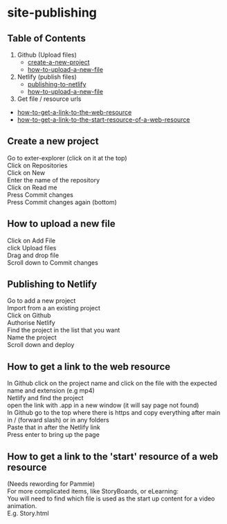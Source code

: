 # site-publishing

## Table of Contents

1. Github (Upload files)
   - [create-a-new-project](#create-a-new-project)
   - [how-to-upload-a-new-file](#how-to-upload-a-new-file)
2. Netlify (publish files)
   - [publishing-to-netlify](#publishing-to-netlify)
   - [how-to-upload-a-new-file](#how-to-upload-a-new-file)
3.  Get file / resource urls
   - [how-to-get-a-link-to-the-web-resource](#how-to-get-a-link-to-the-web-resource)
   - [how-to-get-a-link-to-the-start-resource-of-a-web-resource](#how-to-get-a-link-to-the-start-resource-of-a-web-resource)

## Create a new project
Go to exter-explorer (click on it at the top)   
Click on Repositories  
Click on New  
Enter the name of the repository   
Click on Read me  
Press Commit changes  
Press Commit changes again (bottom)  

## How to upload a new file 
Click on Add File  
click Upload files  
Drag and drop file  
Scroll down to Commit changes  

## Publishing to Netlify
Go to add a new project  
Import from a an existing project  
Click on Github  
Authorise Netlify  
Find the project in the list that you want  
Name the project  
Scroll down and deploy  

## How to get a link to the web resource 
In Github click on the project name and click on the file with the expected name and extension (e.g mp4)    
Netlify and find the project  
open the link with .app in a new window (it will say page not found)  
In Github go to the top where there is https and copy everything after main in / (forward slash) or in any folders  
Paste that in after the Netlify link  
Press enter to bring up the page  

## How to get a link to the 'start' resource of a web resource
(Needs rewording for Pammie)  
For more complicated items, like StoryBoards, or eLearning:  
You will need to find which file is used as the start up content for a video animation.  
E.g. Story.html  

